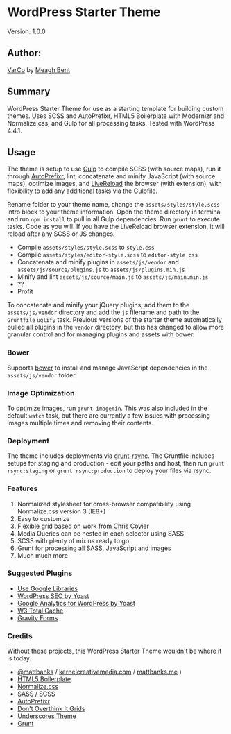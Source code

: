 # WordPress Starter Theme

Version: 1.0.0

## Author:

[VarCo](http://thevariables.com) by [Meagh Bent](http://meagh.com)

## Summary

WordPress Starter Theme for use as a starting template for building custom themes. Uses SCSS and AutoPrefixr, HTML5 Boilerplate with Modernizr and Normalize.css, and Gulp for all processing tasks. Tested with WordPress 4.4.1.

## Usage

The theme is setup to use [Gulp](http://gulpjs.com/) to compile SCSS (with source maps), run it through [AutoPrefixr](https://github.com/ai/autoprefixer), lint, concatenate and minify JavaScript (with source maps), optimize images, and [LiveReload](http://livereload.com/) the browser (with extension), with flexibility to add any additional tasks via the Gulpfile.

Rename folder to your theme name, change the `assets/styles/style.scss` intro block to your theme information. Open the theme directory in terminal and run `npm install` to pull in all Gulp dependencies. Run `grunt` to execute tasks. Code as you will. If you have the LiveReload browser extension, it will reload after any SCSS or JS changes.

- Compile `assets/styles/style.scss` to `style.css`
- Compile `assets/styles/editor-style.scss` to `editor-style.css`
- Concatenate and minify plugins in `assets/js/vendor` and `assets/js/source/plugins.js` to `assets/js/plugins.min.js`
- Minify and lint `assets/js/source/main.js` to `assets/js/main.min.js`
- ??
- Profit

To concatenate and minify your jQuery plugins, add them to the `assets/js/vendor` directory and add the `js` filename and path to the `Gruntfile` `uglify` task. Previous versions of the starter theme automatically pulled all plugins in the `vendor` directory, but this has changed to allow more granular control and for managing plugins and assets with bower.

### Bower

Supports [bower](https://github.com/bower/bower) to install and manage JavaScript dependencies in the `assets/js/vendor` folder.

### Image Optimization

To optimize images, run `grunt imagemin`. This was also included in the default `watch` task, but there are currently a few issues with processing images multiple times and removing their contents.

### Deployment

The theme includes deployments via [grunt-rsync](https://github.com/jedrichards/grunt-rsync). The Gruntfile includes setups for staging and production - edit your paths and host, then run `grunt rsync:staging` or `grunt rsync:production` to deploy your files via rsync.

### Features

1. Normalized stylesheet for cross-browser compatibility using Normalize.css version 3 (IE8+)
2. Easy to customize
3. Flexible grid based on work from [Chris Coyier](https://twitter.com/chriscoyier)
4. Media Queries can be nested in each selector using SASS
5. SCSS with plenty of mixins ready to go
6. Grunt for processing all SASS, JavaScript and images
7. Much much more

### Suggested Plugins

* [Use Google Libraries](http://wordpress.org/extend/plugins/use-google-libraries/)
* [WordPress SEO by Yoast](http://wordpress.org/extend/plugins/wordpress-seo/)
* [Google Analytics for WordPress by Yoast](http://wordpress.org/extend/plugins/google-analytics-for-wordpress/)
* [W3 Total Cache](http://wordpress.org/extend/plugins/w3-total-cache/)
* [Gravity Forms](http://www.gravityforms.com/)

### Credits

Without these projects, this WordPress Starter Theme wouldn't be where it is today.
* [@mattbanks](http://twitter.com/mattbanks) / [kernelcreativemedia.com](http://www.kernelcreativemedia.com) / [mattbanks.me](http://www.mattbanks.me) )
* [HTML5 Boilerplate](http://html5boilerplate.com)
* [Normalize.css](http://necolas.github.com/normalize.css)
* [SASS / SCSS](http://sass-lang.com/)
* [AutoPrefixr](https://github.com/ai/autoprefixer)
* [Don't Overthink It Grids](css-tricks.com/dont-overthink-it-grids/)
* [Underscores Theme](https://github.com/Automattic/_s)
* [Grunt](http://gruntjs.com/)
